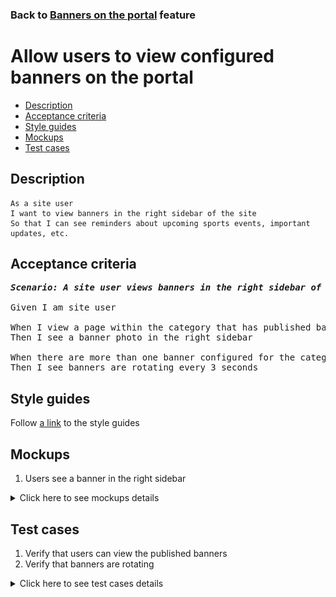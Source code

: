 ### Back to [Banners on the portal](../../README.md) feature

# Allow users to view configured banners on the portal

- [Description](#description)
- [Acceptance criteria](#acceptance-criteria)
- [Style guides](#style-guides)
- [Mockups](#mockups)
- [Test cases](#test-cases)

## Description

    As a site user
    I want to view banners in the right sidebar of the site
    So that I can see reminders about upcoming sports events, important updates, etc.

## Acceptance criteria

<pre>
<b><i>Scenario: A site user views banners in the right sidebar of the site</i></b>

Given I am site user

When I view a page within the category that has published banner
Then I see a banner photo in the right sidebar

When there are more than one banner configured for the category
Then I see banners are rotating every 3 seconds
</pre>

## Style guides

Follow [a link](https://www.figma.com/proto/0zkkf5WC77OSpvyD6YXpFE/Style-guides?page-id=0%3A1&node-id=19%3A5368&viewport=266%2C48%2C0.54&scaling=min-zoom&starting-point-node-id=19%3A5368) to the style guides

## Mockups

1. Users see a banner in the right sidebar

<details>
  <summary>Click here to see mockups details</summary>

**1. Users see a banner in the right sidebar:**

![Users see a banner in the right sidebar](/web_application_features/banners/images/banners_user_side.png)

</details>

## Test cases

1. Verify that users can view the published banners
2. Verify that banners are rotating

<details>
  <summary>Click here to see test cases details</summary>

### **#1. Verify that users can view the published banners**

|Preconditions|Steps|Expected result
--------------|-----|----------
|- Banners are published for the category|1) Go to the category</br>2) Examine the right sidebar|2) There are banners with a photo on the right sidebar|

### **#2. Verify that banners are rotating**

|Preconditions|Steps|Expected result
--------------|-----|----------
|- Banners are published for the category</br>- There are more than one banner in the category|1) Go to the category</br>2) Wait for 3 seconds</br>3) Examine the right sidebar</br>4) Wait till all banners from the category are shown|3) Banner is changed on the right sidebar</br>4) The first banner is shown again|

</details>
